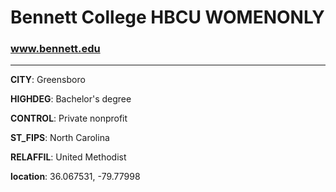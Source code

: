 # Bennett College HBCU WOMENONLY
### www.bennett.edu
---
**CITY**: Greensboro

**HIGHDEG**: Bachelor's degree

**CONTROL**: Private nonprofit

**ST_FIPS**: North Carolina

**RELAFFIL**: United Methodist

**location**: 36.067531, -79.77998